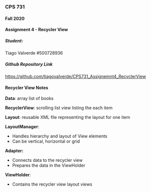 ### CPS 731
#### Fall 2020
#### Assignment 4 - Recycler View

##### Student:
Tiago Valverde #500728936

##### Github Repository Link
https://github.com/tiagovalverde/CPS731_Assignemnt4_RecyclerView

#### Recycler View Notes

**Data**: array list of books

**RecyclerView**: scrolling list view listing the each item

**Layout**: reusable XML file representing the layout for one item

**LayoutManager**:
- Handles hierarchy and layout of View elements
- Can be vertical, horizontal or grid

**Adapter:**
- Connects data to the recycler view
- Prepares the data in the ViewHolder

**ViewHolder**: 
- Contains the recycler view layout views
